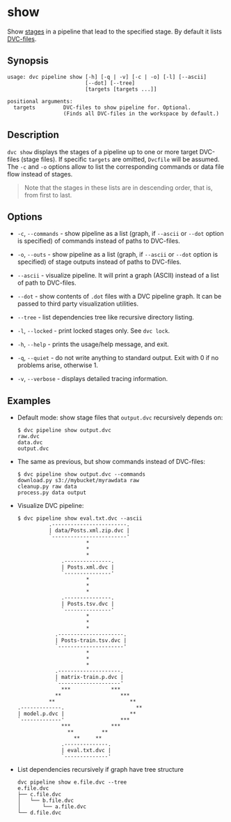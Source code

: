 # show

Show [stages](/doc/commands-reference/run) in a pipeline that lead to the
specified stage. By default it lists
[DVC-files](/doc/user-guide/dvc-file-format).

## Synopsis

```usage
usage: dvc pipeline show [-h] [-q | -v] [-c | -o] [-l] [--ascii]
                         [--dot] [--tree]
                         [targets [targets ...]]

positional arguments:
  targets         DVC-files to show pipeline for. Optional.
                  (Finds all DVC-files in the workspace by default.)
```

## Description

`dvc show` displays the stages of a pipeline up to one or more target DVC-files
(stage files). If specific `targets` are omitted, `Dvcfile` will be assumed. The
`-c` and `-o` options allow to list the corresponding commands or data file flow
instead of stages.

> Note that the stages in these lists are in descending order, that is, from
> first to last.

## Options

- `-c`, `--commands` - show pipeline as a list (graph, if `--ascii` or `--dot`
  option is specified) of commands instead of paths to DVC-files.

- `-o`, `--outs` - show pipeline as a list (graph, if `--ascii` or `--dot`
  option is specified) of stage outputs instead of paths to DVC-files.

- `--ascii` - visualize pipeline. It will print a graph (ASCII) instead of a
  list of path to DVC-files.

- `--dot` - show contents of `.dot` files with a DVC pipeline graph. It can be
  passed to third party visualization utilities.

- `--tree` - list dependencies tree like recursive directory listing.

- `-l`, `--locked` - print locked stages only. See `dvc lock`.

- `-h`, `--help` - prints the usage/help message, and exit.

- `-q`, `--quiet` - do not write anything to standard output. Exit with 0 if no
  problems arise, otherwise 1.

- `-v`, `--verbose` - displays detailed tracing information.

## Examples

- Default mode: show stage files that `output.dvc` recursively depends on:

  ```dvc
  $ dvc pipeline show output.dvc
  raw.dvc
  data.dvc
  output.dvc
  ```

- The same as previous, but show commands instead of DVC-files:

  ```dvc
  $ dvc pipeline show output.dvc --commands
  download.py s3://mybucket/myrawdata raw
  cleanup.py raw data
  process.py data output
  ```

- Visualize DVC pipeline:

  ```dvc
  $ dvc pipeline show eval.txt.dvc --ascii
            .------------------------.
            | data/Posts.xml.zip.dvc |
            `------------------------'
                        *
                        *
                        *
                .---------------.
                | Posts.xml.dvc |
                `---------------'
                        *
                        *
                        *
                .---------------.
                | Posts.tsv.dvc |
                `---------------'
                        *
                        *
                        *
              .---------------------.
              | Posts-train.tsv.dvc |
              `---------------------'
                        *
                        *
                        *
              .--------------------.
              | matrix-train.p.dvc |
              `--------------------'
                ***             ***
              **                   ***
            **                        **
  .-------------.                       **
  | model.p.dvc |                     **
  `-------------'                  ***
                ***             ***
                  **         **
                    **     **
                .--------------.
                | eval.txt.dvc |
                `--------------'
  ```

- List dependencies recursively if graph have tree structure

  ```dvc
  dvc pipeline show e.file.dvc --tree
  e.file.dvc
  ├── c.file.dvc
  │   └── b.file.dvc
  │       └── a.file.dvc
  └── d.file.dvc
  ```
